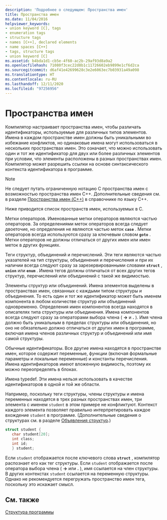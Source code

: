 ```yaml
---
description: 'Подробнее о следующем: Пространства имен'
title: Пространства имен
ms.date: 11/04/2016
helpviewer_keywords:
- union keyword [C], tags
- enumeration tags
- structure tags
- names [C++], declared elements
- name spaces [C++]
- tags, structure tags
- union keyword [C]
ms.assetid: b4bda1d1-cb5e-4f60-ac2b-29af93d8a9a2
ms.openlocfilehash: 71080f3cec22d8b1c11726602eb9899e1cf6d2ca
ms.sourcegitcommit: d6af41e42699628c3e2e6063ec7b03931a49a098
ms.translationtype: HT
ms.contentlocale: ru-RU
ms.lasthandoff: 12/11/2020
ms.locfileid: "97256956"
---
```

# <a name="name-spaces"></a>Пространства имен

Компилятор настраивает пространства имен, чтобы различать идентификаторы, используемые для различных типов элементов. Имена в каждом пространстве имен должны быть уникальными во избежание конфликтов, но одинаковые имена могут использоваться в нескольких пространствах имен. Это означает, что можно использовать один и тот же идентификатор для двух или более различных элементов при условии, что элементы расположены в разных пространствах имен. Компилятор может разрешить ссылки на основе синтаксического контекста идентификатора в программе.

> [!NOTE]
> Не следует путать ограниченную нотацию C пространства имен с возможностью пространства имен C++. Дополнительные сведения см. в разделе [Пространства имен (C++)](../cpp/namespaces-cpp.md) в справочнике по языку C++.

Ниже приводится список пространств имен, используемых в C.

Метки операторов. Именованные метки операторов являются частью операторов. За определениями меток операторов всегда следует двоеточие, но определения не являются частью меток **`case`** . Метки операторов всегда используются сразу за ключевым словом **`goto`** . Метки операторов не должны отличаться от других имен или имен меток в других функциях.

Теги структур, объединений и перечислений. Эти теги являются частью указателей на тип структуры, объединения и перечисления и при их наличии всегда следуют сразу за зарезервированными словами **`struct`** , **`union`** или **`enum`** . Имена тегов должны отличаться от всех других тегов структур, перечислений или объединений с такой же видимостью.

Элементы структур или объединений. Имена элементов выделены в пространствах имен, связанных с каждыми типом структуры и объединения. То есть один и тот же идентификатор может быть именем компонента в любом количестве структур или объединений одновременно. Определения имен компонентов всегда находятся в описателях типа структуры или объединения. Имена компонентов всегда следуют сразу за операторами выбора члена ( **->** и **.** ). Имя члена должно быть уникальным в пределах структуры или объединения, но оно не обязательно должно отличаться от других имен в программе, включая имена членов различных структур и объединений или имя самой структуры.

Обычные идентификаторы. Все другие имена находятся в пространстве имен, которое содержит переменные, функции (включая формальные параметры и локальные переменные) и константы перечисления. Имена идентификаторов имеют вложенную видимость, поэтому их можно переопределять в блоках.

Имена typedef. Эти имена нельзя использовать в качестве идентификаторов в одной и той же области.

Например, поскольку теги структуры, члены структуры и имена переменных находятся в трех разных пространствах имен, три элемента с именем `student` в этом примере не конфликтуют. Контекст каждого элемента позволяет правильно интерпретировать каждое вхождение `student` в программе. (Дополнительные сведения о структурах см. в разделе [Объявления структур](../c-language/structure-declarations.md).)

```C
struct student {
   char student[20];
   int class;
   int id;
   } student;
```

Если `student` отображается после ключевого слова **`struct`** , компилятор распознает его как тег структуры. Если `student` отображается после оператора выбора члена ( **->** или **.** ), имя ссылается на член структуры. В других контекстах `student` ссылается на переменную структуры. Однако не рекомендуется перегружать пространство имен тега, поскольку это искажает смысл.

## <a name="see-also"></a>См. также

[Структура программы](../c-language/program-structure.md)
